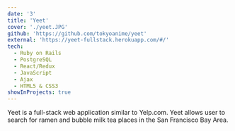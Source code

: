 ```yaml
---
date: '3'
title: 'Yeet'
cover: './yeet.JPG'
github: 'https://github.com/tokyoanime/yeet'
external: 'https://yeet-fullstack.herokuapp.com/#/'
tech:
  - Ruby on Rails
  - PostgreSQL
  - React/Redux
  - JavaScript
  - Ajax
  - HTML5 & CSS3
showInProjects: true
---
```


Yeet is a full-stack web application similar to Yelp.com. Yeet allows user to search for ramen and bubble milk tea places in the San Francisco Bay Area.
